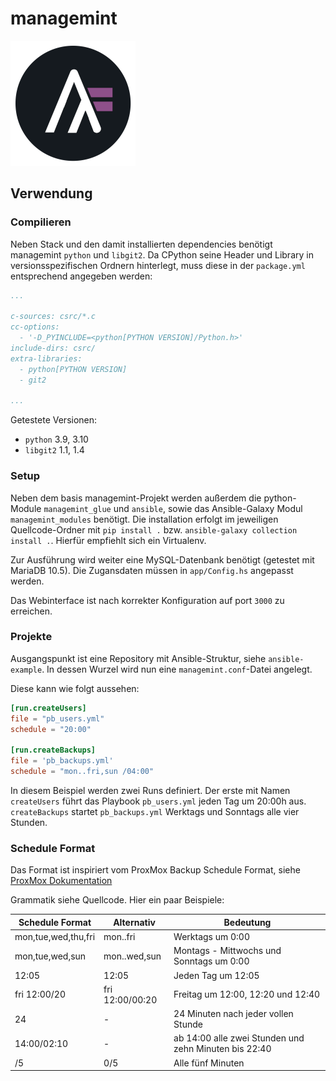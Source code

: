 # managemint

![managemint](static/logo.png "managemint")

## Verwendung

### Compilieren

Neben Stack und den damit installierten dependencies benötigt managemint `python` und `libgit2`.
Da CPython seine Header und Library in versionsspezifischen Ordnern hinterlegt, muss diese in der `package.yml` entsprechend angegeben werden:

```yml
...

c-sources: csrc/*.c
cc-options:
  - '-D_PYINCLUDE=<python[PYTHON VERSION]/Python.h>'
include-dirs: csrc/
extra-libraries:
  - python[PYTHON VERSION]
  - git2

...
```

Getestete Versionen:

* `python` 3.9, 3.10
* `libgit2` 1.1, 1.4

### Setup

Neben dem basis managemint-Projekt werden außerdem die python-Module `managemint_glue` und `ansible`,
sowie das Ansible-Galaxy Modul `managemint_modules` benötigt.
Die installation erfolgt im jeweiligen Quellcode-Ordner mit `pip install .` bzw. `ansible-galaxy collection install .`.
Hierfür empfiehlt sich ein Virtualenv.

Zur Ausführung wird weiter eine MySQL-Datenbank benötigt (getestet mit MariaDB 10.5).
Die Zugansdaten müssen in `app/Config.hs` angepasst werden.

Das Webinterface ist nach korrekter Konfiguration auf port `3000` zu erreichen.

### Projekte

Ausgangspunkt ist eine Repository mit Ansible-Struktur, siehe `ansible-example`.
In dessen Wurzel wird nun eine `managemint.conf`-Datei angelegt.

Diese kann wie folgt aussehen:

```toml
[run.createUsers]
file = "pb_users.yml"
schedule = "20:00"

[run.createBackups]
file = 'pb_backups.yml'
schedule = "mon..fri,sun /04:00"
```

In diesem Beispiel werden zwei Runs definiert.
Der erste mit Namen `createUsers` führt das Playbook `pb_users.yml` jeden Tag um 20:00h aus.
`createBackups` startet `pb_backups.yml` Werktags und Sonntags alle vier Stunden.

### Schedule Format

Das Format ist inspiriert vom ProxMox Backup Schedule Format, siehe [ProxMox Dokumentation](https://pve.proxmox.com/pve-docs/pve-admin-guide.html#chapter_calendar_events)

Grammatik siehe Quellcode. Hier ein paar Beispiele:

| Schedule Format     | Alternativ      | Bedeutung |
| --------            | --------        | -------- |
| mon,tue,wed,thu,fri | mon..fri        | Werktags um 0:00 |
| mon,tue,wed,sun     | mon..wed,sun    | Montags - Mittwochs und Sonntags um 0:00 |
| 12:05               | 12:05           | Jeden Tag um 12:05 |
| fri 12:00/20        | fri 12:00/00:20 | Freitag um 12:00, 12:20 und 12:40 |
| 24                  | -               | 24 Minuten nach jeder vollen Stunde |
| 14:00/02:10         | -               | ab 14:00 alle zwei Stunden und zehn Minuten bis 22:40 |
| /5                  | 0/5             | Alle fünf Minuten |
